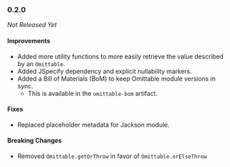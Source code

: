 ### 0.2.0

_Not Released Yet_

#### Improvements

- Added more utility functions to more easily retrieve the value described by an
  `Omittable`.
- Added JSpecify dependency and explicit nullability markers.
- Added a Bill of Materials (BoM) to keep Omittable module versions in sync.
  - This is available in the `omittable-bom` artifact.

#### Fixes

- Replaced placeholder metadata for Jackson module.

#### Breaking Changes

- Removed `Omittable.getOrThrow` in favor of `Omittable.orElseThrow`

